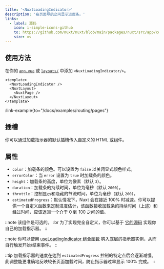 ```yaml
---
title: '<NuxtLoadingIndicator>'
description: '在页面导航之间显示进度条。'
links:
  - label: 源码
    icon: i-simple-icons-github
    to: https://github.com/nuxt/nuxt/blob/main/packages/nuxt/src/app/components/nuxt-loading-indicator.ts
    size: xs
---
```


## 使用方法

在你的 [`app.vue`](/docs/guide/directory-structure/app) 或 [`layouts/`](/docs/guide/directory-structure/layouts) 中添加 `<NuxtLoadingIndicator/>`。

```vue [app.vue]
<template>
  <NuxtLoadingIndicator />
  <NuxtLayout>
    <NuxtPage />
  </NuxtLayout>
</template>
```

:link-example{to="/docs/examples/routing/pages"}

## 插槽

你可以通过加载指示器的默认插槽传入自定义的 HTML 或组件。

## 属性

- `color`：加载条的颜色。可以设置为 `false` 以关闭显式颜色样式。
- `errorColor`：当 `error` 设置为 `true` 时加载条的颜色。
- `height`：加载条的高度，单位为像素（默认 `3`）。
- `duration`：加载条的持续时间，单位为毫秒（默认 `2000`）。
- `throttle`：控制显示和隐藏的节流时间，单位为毫秒（默认 `200`）。
- `estimatedProgress`：默认情况下，Nuxt 会在接近 100% 时减速。你可以提供一个自定义函数来定制进度估计，该函数接收加载条的持续时间（上述）和经过时间，应该返回一个介于 0 到 100 之间的值。

::note
该组件是可选的。 :br
为了实现完全自定义，你可以基于 [它的源码](https://github.com/nuxt/nuxt/blob/main/packages/nuxt/src/app/components/nuxt-loading-indicator.ts) 实现你自己的加载指示器。
::

::note
你可以使用 [useLoadingIndicator 组合函数](/docs/api/composables/use-loading-indicator) 钩入底层的指示器实例，从而自行触发开始/结束事件。
::

::tip
加载指示器的速度在达到 `estimatedProgress` 控制的特定点后会逐渐减慢。此调整能更准确地反映较长页面加载时间，防止指示器过早显示 100% 完成。
::